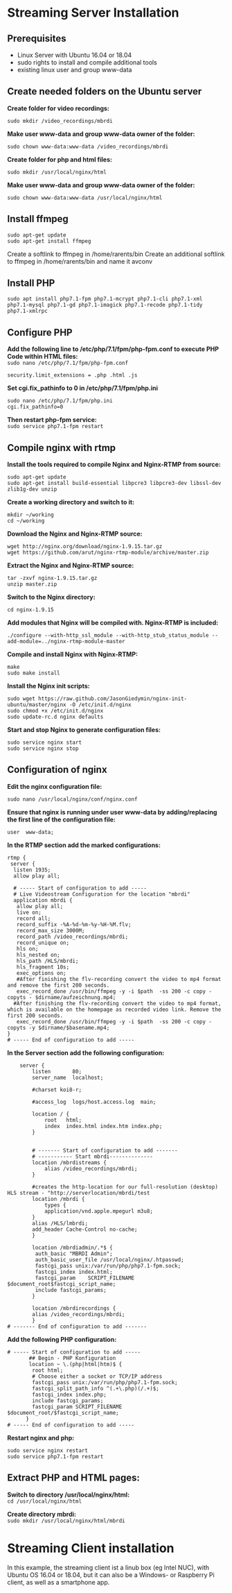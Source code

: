 # Streaming Server Installation

## Prerequisites
- Linux Server with Ubuntu 16.04 or 18.04
- sudo rights to install and compile additional tools
- existing linux user and group www-data

## Create needed folders on the Ubuntu server
**Create folder for video recordings:**  
```
sudo mkdir /video_recordings/mbrdi
```

**Make user www-data and group www-data owner of the folder:**  
```
sudo chown www-data:www-data /video_recordings/mbrdi
```

**Create folder for php and html files:**  
```
sudo mkdir /usr/local/nginx/html
```

**Make user www-data and group www-data owner of the folder:**  
```
sudo chown www-data:www-data /usr/local/nginx/html
```

## Install ffmpeg
```
sudo apt-get update  
sudo apt-get install ffmpeg
```

Create a softlink to ffmpeg in /home/rarents/bin
Create an additional softlink to ffmpeg in /home/rarents/bin and name it avconv

## Install PHP 
```
sudo apt install php7.1-fpm php7.1-mcrypt php7.1-cli php7.1-xml php7.1-mysql php7.1-gd php7.1-imagick php7.1-recode php7.1-tidy php7.1-xmlrpc
```

## Configure PHP
**Add the following line to /etc/php/7.1/fpm/php-fpm.conf to execute PHP Code within HTML files:**  
`sudo nano /etc/php/7.1/fpm/php-fpm.conf`  

`security.limit_extensions = .php .html .js` 

**Set cgi.fix_pathinfo to 0 in /etc/php/7.1/fpm/php.ini**  
```
sudo nano /etc/php/7.1/fpm/php.ini
cgi.fix_pathinfo=0
```

**Then restart php-fpm service:**  
`sudo service php7.1-fpm restart`  

## Compile nginx with rtmp 
**Install the tools required to compile Nginx and Nginx-RTMP from source:**  
```
sudo apt-get update  
sudo apt-get install build-essential libpcre3 libpcre3-dev libssl-dev zlib1g-dev unzip  
```

**Create a working directory and switch to it:**  
```
mkdir ~/working  
cd ~/working  
```

**Download the Nginx and Nginx-RTMP source:**  
```
wget http://nginx.org/download/nginx-1.9.15.tar.gz  
wget https://github.com/arut/nginx-rtmp-module/archive/master.zip  
```

**Extract the Nginx and Nginx-RTMP source:**  
```
tar -zxvf nginx-1.9.15.tar.gz  
unzip master.zip  
```

**Switch to the Nginx directory:**  
```
cd nginx-1.9.15  
```

**Add modules that Nginx will be compiled with. Nginx-RTMP is included:**  
```
./configure --with-http_ssl_module --with-http_stub_status_module --add-module=../nginx-rtmp-module-master  
```

**Compile and install Nginx with Nginx-RTMP:**  
```
make
sudo make install
```

**Install the Nginx init scripts:**  
```
sudo wget https://raw.github.com/JasonGiedymin/nginx-init-ubuntu/master/nginx -O /etc/init.d/nginx
sudo chmod +x /etc/init.d/nginx
sudo update-rc.d nginx defaults
```

**Start and stop Nginx to generate configuration files:**  
```
sudo service nginx start
sudo service nginx stop
```

## Configuration of nginx
**Edit the nginx configuration file:**  
```
sudo nano /usr/local/nginx/conf/nginx.conf
```

**Ensure that nginx is running under user www-data by adding/replacing the first line of the configuration file:** 
```
user  www-data;
```

**In the RTMP section add the marked configurations:**  

```
rtmp {
 server {
  listen 1935;
  allow play all;

  # ----- Start of configuration to add -----
  # Live Videostream Configuration for the location "mbrdi"
  application mbrdi {
   allow play all;
   live on;
   record all;
   record_suffix -%A-%d-%m-%y-%H-%M.flv;
   record_max_size 3000M;
   record_path /video_recordings/mbrdi;
   record_unique on;
   hls on;
   hls_nested on;
   hls_path /HLS/mbrdi;
   hls_fragment 10s;
   exec_options on;
   #After finishing the flv-recording convert the video to mp4 format and remove the first 200 seconds.
   exec_record_done /usr/bin/ffmpeg -y -i $path  -ss 200 -c copy -copyts - $dirname/aufzeichnung.mp4;
  #After finishing the flv-recording convert the video to mp4 format, which is available on the homepage as recorded video link. Remove the first 200 seconds.
   exec_record_done /usr/bin/ffmpeg -y -i $path  -ss 200 -c copy -copyts -y $dirname/$basename.mp4;
}
# ----- End of configuration to add -----
```

**In the Server section add the following configuration:**  

```
    server {
        listen       80;
        server_name  localhost;

        #charset koi8-r;

        #access_log  logs/host.access.log  main;

        location / {
            root   html;
            index  index.html index.htm index.php;
        }


        # ------- Start of configuration to add ------- 
        # ----------- Start mbrdi--------------
        location /mbrdistreams {
            alias /video_recordings/mbrdi;
        }

        #creates the http-location for our full-resolution (desktop) HLS stream - "http://serverlocation/mbrdi/test
        location /mbrdi {
            types {
            application/vnd.apple.mpegurl m3u8;
        }
        alias /HLS/lmbrdi;
        add_header Cache-Control no-cache;
        }

        location /mbrdiadmin/.*$ {
         auth_basic "MBRDI Admin";
         auth_basic_user_file /usr/local/nginx/.htpasswd;
         fastcgi_pass unix:/var/run/php/php7.1-fpm.sock;
         fastcgi_index index.html;
         fastcgi_param    SCRIPT_FILENAME $document_root$fastcgi_script_name;
         include fastcgi_params;
        }

        location /mbrdirecordings {
        alias /video_recordings/mbrdi;
        }
# ------- End of configuration to add ------- 
```

**Add the following PHP configuration:**  

```
# ----- Start of configuration to add -----
       ## Begin - PHP Konfiguration
       location ~ \.(php|html|htm)$ {
        root html;
        # Choose either a socket or TCP/IP address
        fastcgi_pass unix:/var/run/php/php7.1-fpm.sock;
        fastcgi_split_path_info ^(.+\.php)(/.+)$;
        fastcgi_index index.php;
        include fastcgi_params;
        fastcgi_param SCRIPT_FILENAME $document_root/$fastcgi_script_name;
      }
# ----- End of configuration to add -----
```

**Restart nginx and php:**  
```
sudo service nginx restart
sudo service php7.1-fpm restart
```

## Extract PHP and HTML pages:
**Switch to directory /usr/local/nginx/html:**  
`cd /usr/local/nginx/html`

**Create directory mbrdi:**  
`sudo mkdir /usr/local/nginx/html/mbrdi`

# Streaming Client installation  
In this example, the streaming client ist a linub box (eg Intel NUC), with Ubuntu OS 16.04 or 18.04, 
but it can also be a Windows-  or Raspberry Pi client, as well as a smartphone app.  

